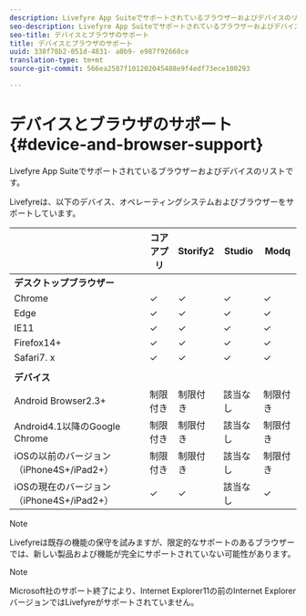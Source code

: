```yaml
---
description: Livefyre App Suiteでサポートされているブラウザーおよびデバイスのリストです。
seo-description: Livefyre App Suiteでサポートされているブラウザーおよびデバイスのリストです。
seo-title: デバイスとブラウザのサポート
title: デバイスとブラウザのサポート
uuid: 338f78b2-051d-4831- a0b9- e987f92660ce
translation-type: tm+mt
source-git-commit: 566ea2587f101202045488e9f4edf73ece100293

---
```



# デバイスとブラウザのサポート{#device-and-browser-support}

Livefyre App Suiteでサポートされているブラウザーおよびデバイスのリストです。

Livefyreは、以下のデバイス、オペレーティングシステムおよびブラウザーをサポートしています。

|  | コアアプリ | Storify2 | Studio | Modq |
|---|---|---|---|---|
| **デスクトップブラウザー** |  |  |  |  |
| Chrome | ✓ | ✓ | ✓ | ✓ |
| Edge | ✓ | ✓ | ✓ | ✓ |
| IE11 | ✓ | ✓ | ✓ | ✓ |
| Firefox14+ | ✓ | ✓ | ✓ | ✓ |
| Safari7. x | ✓ | ✓ | ✓ | ✓ |
|  |  |  |  |  |
| **デバイス** |  |  |  |  |
| Android Browser2.3+ | 制限付き | 制限付き | 該当なし | 制限付き |
| Android4.1以降のGoogle Chrome | 制限付き | 制限付き | 該当なし | 制限付き |
| iOSの以前のバージョン（iPhone4S+/iPad2+） | 制限付き | 制限付き | 該当なし | 制限付き |
| iOSの現在のバージョン（iPhone4S+/iPad2+） | ✓ | ✓ | 該当なし | ✓ |

>[!NOTE]
>
>Livefyreは既存の機能の保守を試みますが、限定的なサポートのあるブラウザーでは、新しい製品および機能が完全にサポートされていない可能性があります。

>[!NOTE]
>
>Microsoft社のサポート終了により、Internet Explorer11の前のInternet ExplorerバージョンではLivefyreがサポートされていません。

